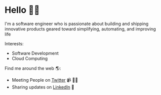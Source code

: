 # Hello 👋🏾 

I'm a software engineer who is passionate about building and shipping innovative products geared toward simplifying, automating, and improving life 

Interests:

- Software Development 
- Cloud Computing

Find me around the web 🌎:
- Meeting People on <a href="https://twitter.com/wisdomosinach">Twitter</a>  📹 ✍🏾
- Sharing updates on <a href="https://www.linkedin.com/in/wisdom-osinachi-b17694b2/">LinkedIn</a> 💼
